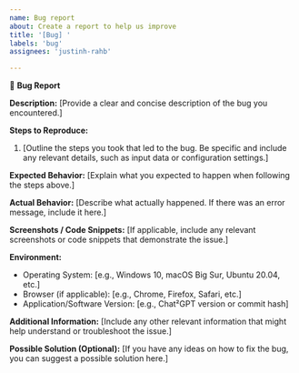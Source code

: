 ```yaml
---
name: Bug report
about: Create a report to help us improve
title: '[Bug] '
labels: 'bug'
assignees: 'justinh-rahb'

---
```


🐛 **Bug Report**

**Description:**
[Provide a clear and concise description of the bug you encountered.]

**Steps to Reproduce:**
1. [Outline the steps you took that led to the bug. Be specific and include any relevant details, such as input data or configuration settings.]

**Expected Behavior:**
[Explain what you expected to happen when following the steps above.]

**Actual Behavior:**
[Describe what actually happened. If there was an error message, include it here.]

**Screenshots / Code Snippets:**
[If applicable, include any relevant screenshots or code snippets that demonstrate the issue.]

**Environment:**
- Operating System: [e.g., Windows 10, macOS Big Sur, Ubuntu 20.04, etc.]
- Browser (if applicable): [e.g., Chrome, Firefox, Safari, etc.]
- Application/Software Version: [e.g., Chat²GPT version or commit hash]

**Additional Information:**
[Include any other relevant information that might help understand or troubleshoot the issue.]

**Possible Solution (Optional):**
[If you have any ideas on how to fix the bug, you can suggest a possible solution here.]

